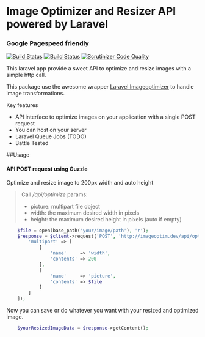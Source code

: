 # Image Optimizer and Resizer API powered by Laravel
### Google Pagespeed friendly

[![Build Status](https://scrutinizer-ci.com/g/arzola/image-optimizer/badges/build.png?b=master)](https://scrutinizer-ci.com/g/arzola/image-optimizer/build-status/master)
[![Build Status](https://travis-ci.org/arzola/image-optimizer.svg?branch=master)](https://travis-ci.org/arzola/image-optimizer)
[![Scrutinizer Code Quality](https://scrutinizer-ci.com/g/arzola/image-optimizer/badges/quality-score.png?b=master)](https://scrutinizer-ci.com/g/arzola/image-optimizer/?branch=master)

This laravel app provide a sweet API to optimize and resize images with a simple http call.

This package use the awesome wrapper [Laravel Imageoptimizer](https://github.com/approached/laravel-image-optimizer) to handle image transformations.

Key features

- API interface to optimize images on your application with a single POST request
- You can host on your server
- Laravel Queue Jobs (TODO)
- Battle Tested

##Usage

#### API POST request using Guzzle

Optimize and resize image to 200px width and auto height

> Call */api/optimize*
> params: 
> - picture: multipart file object
> - width: the maximum desired width in pixels
> - height: the maximum desired height in pixels (auto if empty)

```php
    $file = open(base_path('your/image/path'), 'r');
    $response = $client->request('POST', 'http://imageoptim.dev/api/optimize', [
        'multipart' => [
            [
                'name'     => 'width',
                'contents' => 200
            ],
            [
                'name'     => 'picture',
                'contents' => $file
            ]
        ]
    ]);
```
Now you can save or do whatever you want with your resized and optimized image.

```php
    $yourResizedImageData = $response->getContent();
```
